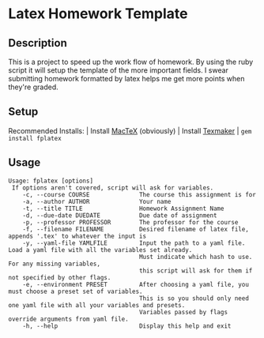 # Latex Homework Template

## Description
This is a project to speed up the work flow of homework.
By using the ruby script it will setup the template of the more important fields.
I swear submitting homework formatted by latex helps me get more points when they're graded.

## Setup
Recommended Installs:
| Install [MacTeX](https://www.latex-project.org/get/) (obviously)
| Install [Texmaker](http://www.xm1math.net/texmaker/)
| `gem install fplatex`

## Usage
```
Usage: fplatex [options]
 If options aren't covered, script will ask for variables.
    -c, --course COURSE              The course this assignment is for
    -a, --author AUTHOR              Your name
    -t, --title TITLE                Homework Assignment Name
    -d, --due-date DUEDATE           Due date of assignment
    -p, --professor PROFESSOR        The professor for the course
    -f, --filename FILENAME          Desired filename of latex file, appends '.tex' to whatever the input is
    -y, --yaml-file YAMLFILE         Input the path to a yaml file. Load a yaml file with all the variables set already.
                                     Must indicate which hash to use. For any missing variables,
                                     this script will ask for them if not specified by other flags.
    -e, --environment PRESET         After choosing a yaml file, you must choose a preset set of variables.
                                     This is so you should only need one yaml file with all your variables and presets.
                                     Variables passed by flags override arguments from yaml file.
    -h, --help                       Display this help and exit
```
